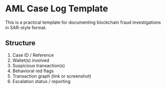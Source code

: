 # AML Case Log Template

This is a practical template for documenting blockchain fraud investigations in SAR-style format.

## Structure
1. Case ID / Reference
2. Wallet(s) involved
3. Suspicious transaction(s)
4. Behavioral red flags
5. Transaction graph (link or screenshot)
6. Escalation status / reporting
